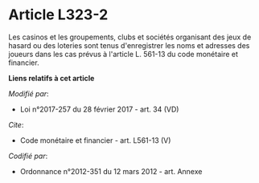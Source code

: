 # Article L323-2

Les casinos et les groupements, clubs et sociétés organisant des jeux de hasard ou des loteries sont tenus d'enregistrer les
noms et adresses des joueurs dans les cas prévus à l'article L. 561-13 du code monétaire et financier.

**Liens relatifs à cet article**

_Modifié par_:

  - Loi n°2017-257 du 28 février 2017 - art. 34 (VD)

_Cite_:

  - Code monétaire et financier - art. L561-13 (V)

_Codifié par_:

  - Ordonnance n°2012-351 du 12 mars 2012 - art. Annexe
